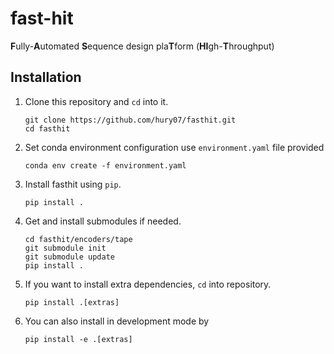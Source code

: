 # fast-hit
**F**ully-**A**utomated **S**equence design pla**T**form (**HI**gh-**T**hroughput)

## Installation
1. Clone this repository and `cd` into it.
    ```console
    git clone https://github.com/hury07/fasthit.git
    cd fasthit
    ```
2. Set conda environment configuration use `environment.yaml` file provided
    ```console
    conda env create -f environment.yaml
    ```
3. Install fasthit using `pip`.
    ```console
    pip install .
    ```
4. Get and install submodules if needed.
    ```console
    cd fasthit/encoders/tape
    git submodule init
    git submodule update
    pip install .
    ```
5. If you want to install extra dependencies, `cd` into repository.
    ```console
    pip install .[extras]
    ```
6. You can also install in development mode by
    ```console
    pip install -e .[extras]
    ```